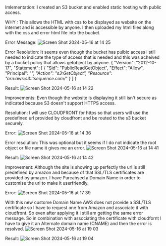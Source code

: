 Imlementation:
I created an S3 bucket and enabled static hosting with public access.

WHY : This allows the HTML with css to be displayed as website on the internet and is accessible by anyone.
I then uploaded my html files along with the css and error html file into the bucket.

Error Message:
![Screen Shot 2024-05-16 at 14 25](https://github.com/Sequence-94/awsstaticresume/assets/53806574/8d3748cf-5829-423d-bbe2-6a73a215eabc)

Error Resolution: It seems even though the bucket has pulbic access i still needed to indicate the type of access that is needed and 
this was acheived by a bucket policy that allows getobject by anyone.
{
    "Version": "2012-10-17",
    "Statement": [
        {
            "Sid": "PublicReadGetObject",
            "Effect": "Allow",
            "Principal": "*",
            "Action": "s3:GetObject",
            "Resource": "arn:aws:s3:::sequence.com/*"
        }
    ]
}

Result:
![Screen Shot 2024-05-16 at 14 22](https://github.com/Sequence-94/awsstaticresume/assets/53806574/c7dc1d33-b172-4d29-a4a1-b97f62ed387e)

Improvements: Even though the website is displaying it still isn't secure as indicated because S3 doesn't support HTTPS access.

Resolution: I will use CLOUDFRONT for https so that users will use the predefined url provided by cloudfront and be routed to the 
s3 bucket securely.

Error: 
![Screen Shot 2024-05-16 at 14 36](https://github.com/Sequence-94/awsstaticresume/assets/53806574/a18c67a9-9a00-444f-8e05-e9c4d2266abd)

Error resolution:
This was optional but it seems if I do not indicate the root object or file name it gives me an error. 
![Screen Shot 2024-05-16 at 14 41](https://github.com/Sequence-94/awsstaticresume/assets/53806574/695cbad5-1398-4013-a690-94276bbb8c1d)


Result: 
![Screen Shot 2024-05-16 at 14 42](https://github.com/Sequence-94/awsstaticresume/assets/53806574/0996b5f4-7847-4dd7-bb4d-87da8c9038d4)

Improvement:
Although the site is showing up perfectly the url is still predefined by amazon and because of that SSL/TLS certificates are provided by amazon. I have Purcahsed a Domain Name in order to customise the url to make it userfriendly. 

Error:
![Screen Shot 2024-05-16 at 17 39](https://github.com/Sequence-94/awsstaticresume/assets/53806574/b6dfffae-896a-4485-a026-ab922ebd52b9)

With this new custome Domain Name AWS does not provide a SSL/TLS certificate so I have to request one from Amazon and associate it with cloudfront. So even after applying it I still am getting the same error message. So in combination with associating the certificate with cloudfornt I have to give it an Alternate domain name (CNAME) and then the error is resolved.
![Screen Shot 2024-05-16 at 19 03](https://github.com/Sequence-94/awsstaticresume/assets/53806574/dfd1906a-48bb-4b26-9a87-06a89ea2e943)

Result: 
![Screen Shot 2024-05-16 at 19 04](https://github.com/Sequence-94/awsstaticresume/assets/53806574/e1872246-8474-4e94-af64-fcfafdd18115)









